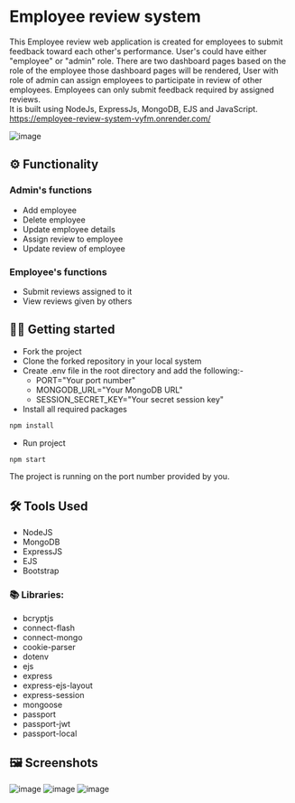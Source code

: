 # Employee review system

This Employee review web application is created for employees to submit feedback toward each other's performance. User's could have either "employee" or "admin" role. There are two dashboard pages based on the role of the employee those dashboard pages will be rendered, User with role of admin can assign employees to participate in review of other employees. Employees can only submit feedback required by assigned reviews. \
It is built using NodeJs, ExpressJs, MongoDB, EJS and JavaScript.
https://employee-review-system-vyfm.onrender.com/

![image](https://user-images.githubusercontent.com/35091245/205214105-5b3f7c6d-4baf-4079-acea-076bca8a13c0.png)


## ⚙️ Functionality

### Admin's functions

- Add employee
- Delete employee
- Update employee details
- Assign review to employee
- Update review of employee

### Employee's functions

- Submit reviews assigned to it
- View reviews given by others

## 🧑‍💻 Getting started

- Fork the project
- Clone the forked repository in your local system
- Create .env file in the root directory and add the following:-
  - PORT="Your port number"
  - MONGODB_URL="Your MongoDB URL"
  - SESSION_SECRET_KEY="Your secret session key"
- Install all required packages

```bash
npm install
```

- Run project

```bash
npm start
```

The project is running on the port number provided by you.

## 🛠️ Tools Used

- NodeJS
- MongoDB
- ExpressJS
- EJS
- Bootstrap

### 📚 Libraries:

- bcryptjs
- connect-flash
- connect-mongo
- cookie-parser
- dotenv
- ejs
- express
- express-ejs-layout
- express-session
- mongoose
- passport
- passport-jwt
- passport-local

## 🖼️ Screenshots
![image](https://user-images.githubusercontent.com/35091245/205214233-04937a10-2672-423e-b26f-f1d6ba94c485.png)
![image](https://user-images.githubusercontent.com/35091245/205214277-d8dd523a-f919-460f-9361-427eccfdea60.png)
![image](https://user-images.githubusercontent.com/35091245/205214395-61622d49-c4e5-490f-8603-e72559248828.png)



